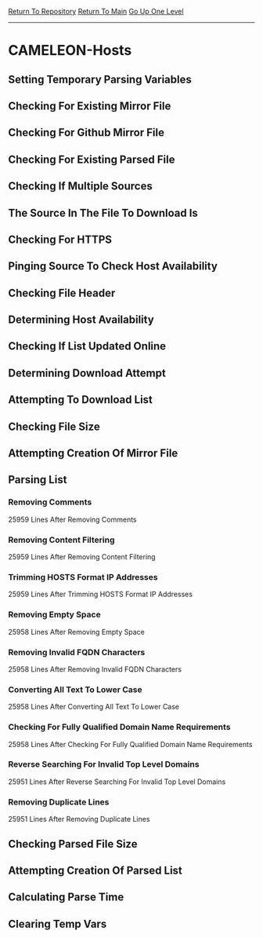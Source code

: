 [Return To Repository](https://github.com/deathbybandaid/piholeparser/)
[Return To Main](https://github.com/deathbybandaid/piholeparser/blob/master/RecentRunLogs/Mainlog.md)
[Go Up One Level](https://github.com/deathbybandaid/piholeparser/blob/master/RecentRunLogs/TopLevelScripts/30-Processing-External-Blacklists.md)
____________________________________
# CAMELEON-Hosts
## Setting Temporary Parsing Variables
## Checking For Existing Mirror File
## Checking For Github Mirror File
## Checking For Existing Parsed File
## Checking If Multiple Sources
## The Source In The File To Download Is
## Checking For HTTPS
## Pinging Source To Check Host Availability
## Checking File Header
## Determining Host Availability
## Checking If List Updated Online
## Determining Download Attempt
## Attempting To Download List
## Checking File Size
## Attempting Creation Of Mirror File
## Parsing List
### Removing Comments
25959 Lines After Removing Comments
### Removing Content Filtering
25959 Lines After Removing Content Filtering
### Trimming HOSTS Format IP Addresses
25959 Lines After Trimming HOSTS Format IP Addresses
### Removing Empty Space
25958 Lines After Removing Empty Space
### Removing Invalid FQDN Characters
25958 Lines After Removing Invalid FQDN Characters
### Converting All Text To Lower Case
25958 Lines After Converting All Text To Lower Case
### Checking For Fully Qualified Domain Name Requirements
25958 Lines After Checking For Fully Qualified Domain Name Requirements
### Reverse Searching For Invalid Top Level Domains
25951 Lines After Reverse Searching For Invalid Top Level Domains
### Removing Duplicate Lines
25951 Lines After Removing Duplicate Lines
## Checking Parsed File Size
## Attempting Creation Of Parsed List
## Calculating Parse Time
## Clearing Temp Vars
